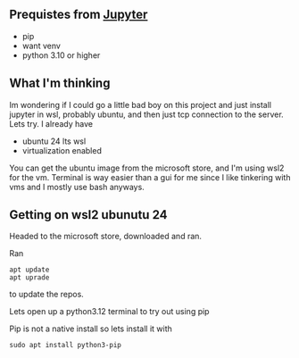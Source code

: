 ## Prequistes from [Jupyter](https://jupyter.org/install)
- pip
- want venv
- python 3.10 or higher

## What I'm thinking
Im wondering if I could go a little bad boy on this project and just install jupyter in wsl, probably ubuntu, and then just tcp connection to the server. Lets try. I already have
- ubuntu 24 lts wsl
- virtualization enabled

You can get the ubuntu image from the microsoft store, and I'm using wsl2 for the vm. Terminal is way easier than a gui for me since I like tinkering with vms and I mostly use bash anyways.

## Getting on wsl2 ubunutu 24
Headed to the microsoft store, downloaded and ran.

Ran 

```
apt update 
apt uprade
```

to update the repos.

Lets open up a python3.12 terminal to try out using pip


Pip is not a native install so lets install it with

```
sudo apt install python3-pip
```


